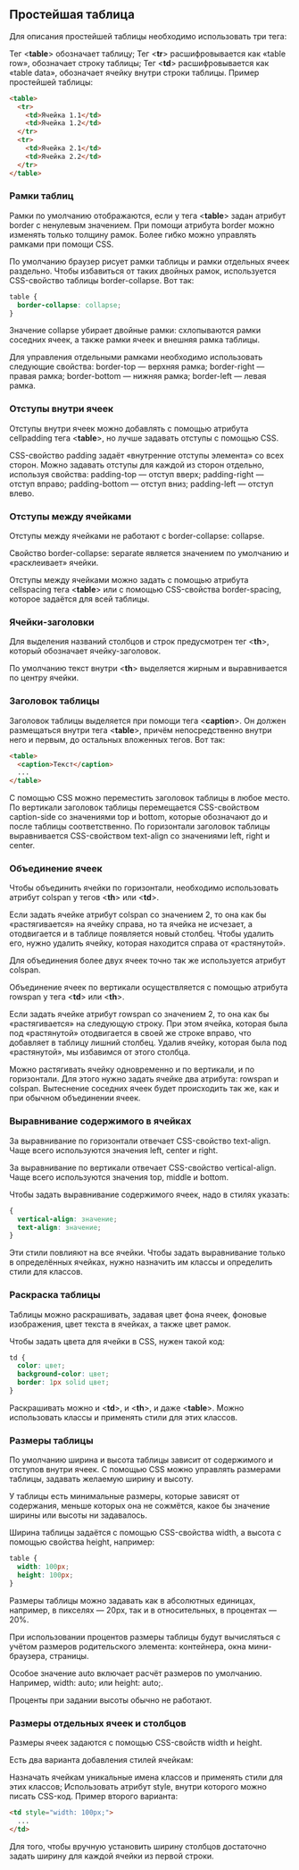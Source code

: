 ## Простейшая таблица
Для описания простейшей таблицы необходимо использовать три тега:

Тег <**table**> обозначает таблицу;
Тег <**tr**> расшифровывается как «table row», обозначает строку таблицы;
Тег <**td**> расшифровывается как «table data», обозначает ячейку внутри строки таблицы.
Пример простейшей таблицы:

```html
<table>
  <tr>
    <td>Ячейка 1.1</td>
    <td>Ячейка 1.2</td>
  </tr>
  <tr>
    <td>Ячейка 2.1</td>
    <td>Ячейка 2.2</td>
  </tr>
</table>
```
### Рамки таблиц
Рамки по умолчанию отображаются, если у тега <**table**> задан атрибут border с ненулевым значением. При помощи атрибута border можно изменять только толщину рамок. Более гибко можно управлять рамками при помощи CSS.

По умолчанию браузер рисует рамки таблицы и рамки отдельных ячеек раздельно. Чтобы избавиться от таких двойных рамок, используется CSS-свойство таблицы border-collapse. Вот так:

```css
table {
  border-collapse: collapse;
}
```
Значение collapse убирает двойные рамки: схлопываются рамки соседних ячеек, а также рамки ячеек и внешняя рамка таблицы.

Для управления отдельными рамками необходимо использовать следующие свойства:
border-top — верхняя рамка;
border-right — правая рамка;
border-bottom — нижняя рамка;
border-left — левая рамка.

### Отступы внутри ячеек
Отступы внутри ячеек можно добавлять с помощью атрибута cellpadding тега <**table**>, но лучше задавать отступы с помощью CSS.

CSS-свойство padding задаёт «внутренние отступы элемента» со всех сторон. Можно задавать отступы для каждой из сторон отдельно, используя свойства:
padding-top — отступ вверх;
padding-right — отступ вправо;
padding-bottom — отступ вниз;
padding-left — отступ влево.

### Отступы между ячейками
Отступы между ячейками не работают с border-collapse: collapse.

Свойство border-collapse: separate является значением по умолчанию и «расклеивает» ячейки.

Отступы между ячейками можно задать с помощью атрибута cellspacing тега <**table**> или c помощью CSS-свойства border-spacing, которое задаётся для всей таблицы.
### Ячейки-заголовки
Для выделения названий столбцов и строк предусмотрен тег <**th**>, который обозначает ячейку-заголовок.

По умолчанию текст внутри <**th**> выделяется жирным и выравнивается по центру ячейки.

### Заголовок таблицы
Заголовок таблицы выделяется при помощи тега <**caption**>. Он должен размещаться внутри тега <**table**>, причём непосредственно внутри него и первым, до остальных вложенных тегов. Вот так:

```html
<table>
  <caption>Текст</caption>
  ...
</table>
```

С помощью CSS можно переместить заголовок таблицы в любое место. По вертикали заголовок таблицы перемещается CSS-свойством caption-side со значениями top и bottom, которые обозначают до и после таблицы соответственно. По горизонтали заголовок таблицы выравнивается CSS-свойством text-align со значениями left, right и center.

### Объединение ячеек
Чтобы объединить ячейки по горизонтали, необходимо использовать атрибут colspan у тегов <**th**> или <**td**>.

Если задать ячейке атрибут colspan со значением 2, то она как бы «растягивается» на ячейку справа, но та ячейка не исчезает, а отодвигается и в таблице появляется новый столбец. Чтобы удалить его, нужно удалить ячейку, которая находится справа от «растянутой».

Для объединения более двух ячеек точно так же используется атрибут colspan.

Объединение ячеек по вертикали осуществляется с помощью атрибута rowspan у тега <**td**> или <**th**>.

Если задать ячейке атрибут rowspan со значением 2, то она как бы «растягивается» на следующую строку. При этом ячейка, которая была под «растянутой» отодвигается в своей же строке вправо, что добавляет в таблицу лишний столбец. Удалив ячейку, которая была под «растянутой», мы избавимся от этого столбца.

Можно растягивать ячейку одновременно и по вертикали, и по горизонтали. Для этого нужно задать ячейке два атрибута: rowspan и colspan. Вытеснение соседних ячеек будет происходить так же, как и при обычном объединении ячеек.
### Выравнивание содержимого в ячейках
За выравнивание по горизонтали отвечает CSS-свойство text-align. Чаще всего используются значения left, center и right.

За выравнивание по вертикали отвечает CSS-свойство vertical-align. Чаще всего используются значения top, middle и bottom.

Чтобы задать выравнивание содержимого ячеек, надо в стилях указать:
```css
{
  vertical-align: значение;
  text-align: значение;
}
```
Эти стили повлияют на все ячейки. Чтобы задать выравнивание только в определённых ячейках, нужно назначить им классы и определить стили для классов.

### Раскраска таблицы
Таблицы можно раскрашивать, задавая цвет фона ячеек, фоновые изображения, цвет текста в ячейках, а также цвет рамок.

Чтобы задать цвета для ячейки в CSS, нужен такой код:

```css
td {
  color: цвет;
  background-color: цвет;
  border: 1px solid цвет;
}
```
Раскрашивать можно и <**td**>, и <**th**>, и даже <**table**>. Можно использовать классы и применять стили для этих классов.

### Размеры таблицы
По умолчанию ширина и высота таблицы зависит от содержимого и отступов внутри ячеек. С помощью CSS можно управлять размерами таблицы, задавать желаемую ширину и высоту.

У таблицы есть минимальные размеры, которые зависят от содержания, меньше которых она не сожмётся, какое бы значение ширины или высоты ни задавалось.

Ширина таблицы задаётся с помощью CSS-свойства width, а высота с помощью свойства height, например:
```css
table {
  width: 100px;
  height: 100px;
}
```
Размеры таблицы можно задавать как в абсолютных единицах, например, в пикселях — 20px, так и в относительных, в процентах — 20%.

При использовании процентов размеры таблицы будут вычисляться с учётом размеров родительского элемента: контейнера, окна мини-браузера, страницы.

Особое значение auto включает расчёт размеров по умолчанию. Например, width: auto; или height: auto;.

Проценты при задании высоты обычно не работают.

### Размеры отдельных ячеек и столбцов
Размеры ячеек задаются с помощью CSS-свойств width и height.

Есть два варианта добавления стилей ячейкам:

Назначать ячейкам уникальные имена классов и применять стили для этих классов;
Использовать атрибут style, внутри которого можно писать CSS-код.
Пример второго варианта:
```html
<td style="width: 100px;">
  ...
</td>
```
Для того, чтобы вручную установить ширину столбцов достаточно задать ширину для каждой ячейки из первой строки.